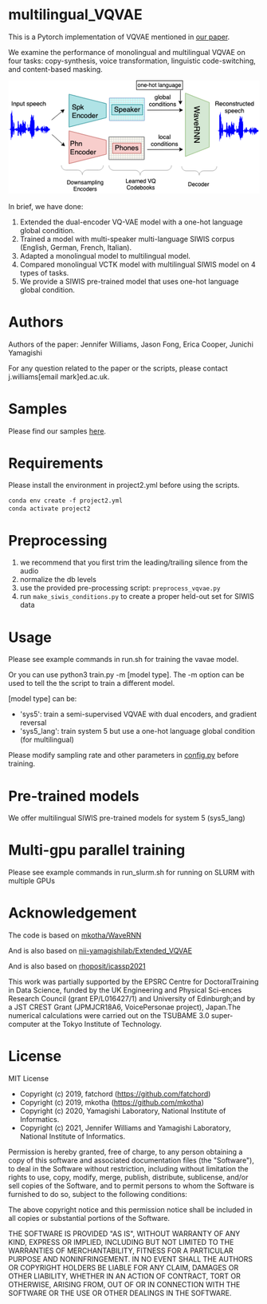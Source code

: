 # multilingual_VQVAE
This is a Pytorch implementation of VQVAE mentioned in [our paper](https://arxiv.org/pdf/2105.01573).

We examine the performance of monolingual and multilingual VQVAE on four tasks: copy-synthesis, voice transformation, linguistic code-switching, and content-based masking. 

![Framework of Dual-Encoder VQVAE with one-hot global language condition](https://github.com/rhoposit/multilingual_VQVAE/blob/main/framework.png)

In brief, we have done:

1. Extended the dual-encoder VQ-VAE model with a one-hot language global condition.
2. Trained a model with multi-speaker multi-language SIWIS corpus (English, German, French, Italian).
3. Adapted a monolingual model to multilingual model.
4. Compared monolingual VCTK model with multilingual SIWIS model on 4 types of tasks.
5. We provide a SIWIS pre-trained model that uses one-hot language global condition.

# Authors 
Authors of the paper: Jennifer Williams, Jason Fong, Erica Cooper, Junichi Yamagishi

For any question related to the paper or the scripts, please contact j.williams[email mark]ed.ac.uk.

# Samples
Please find our samples [here](https://rhoposit.github.io/ssw11/index.html).

# Requirements
Please install the environment in project2.yml before using the scripts.
```
conda env create -f project2.yml
conda activate project2
```


# Preprocessing
1. we recommend that you first trim the leading/trailing silence from the audio
2. normalize the db levels
3. use the provided pre-processing script: `preprocess_vqvae.py`
4. run `make_siwis_conditions.py` to create a proper held-out set for SIWIS data

# Usage
Please see example commands in run.sh for training the vavae model.

Or you can use python3 train.py -m [model type]. The -m option can be used to tell the the script to train a different model.

[model type] can be:
- 'sys5': train a semi-supervised VQVAE with dual encoders, and gradient reversal
- 'sys5_lang': train system 5 but use a one-hot language global condition (for multilingual)


Please modify sampling rate and other parameters in [config.py](https://github.com/rhoposit/multilingual_VQVAE/blob/main/config.py) before training.


# Pre-trained models
We offer multilingual SIWIS pre-trained models for system 5 (sys5_lang)


# Multi-gpu parallel training
Please see example commands in run_slurm.sh for running on SLURM with multiple GPUs


# Acknowledgement

The code is based on [mkotha/WaveRNN](https://github.com/mkotha/WaveRNN)

And is also based on [nii-yamagishilab/Extended_VQVAE](https://github.com/nii-yamagishilab/Extended_VQVAE)

And is also based on [rhoposit/icassp2021](https://github.com/rhoposit/icassp2021)


This work was partially supported by the EPSRC Centre for DoctoralTraining in Data Science, funded by the UK Engineering and Physical Sci-ences Research Council (grant EP/L016427/1) and University of Edinburgh;and by a JST CREST Grant (JPMJCR18A6, VoicePersonae project), Japan.The numerical calculations were carried out on the TSUBAME 3.0 super-computer at the Tokyo Institute of Technology.

# License

MIT License
- Copyright (c) 2019, fatchord (https://github.com/fatchord)
- Copyright (c) 2019, mkotha (https://github.com/mkotha)
- Copyright (c) 2020, Yamagishi Laboratory, National Institute of Informatics.
- Copyright (c) 2021, Jennifer Williams and Yamagishi Laboratory, National Institute of Informatics.



Permission is hereby granted, free of charge, to any person obtaining a copy
of this software and associated documentation files (the "Software"), to deal
in the Software without restriction, including without limitation the rights
to use, copy, modify, merge, publish, distribute, sublicense, and/or sell
copies of the Software, and to permit persons to whom the Software is
furnished to do so, subject to the following conditions:

The above copyright notice and this permission notice shall be included in all
copies or substantial portions of the Software.

THE SOFTWARE IS PROVIDED "AS IS", WITHOUT WARRANTY OF ANY KIND, EXPRESS OR
IMPLIED, INCLUDING BUT NOT LIMITED TO THE WARRANTIES OF MERCHANTABILITY,
FITNESS FOR A PARTICULAR PURPOSE AND NONINFRINGEMENT. IN NO EVENT SHALL THE
AUTHORS OR COPYRIGHT HOLDERS BE LIABLE FOR ANY CLAIM, DAMAGES OR OTHER
LIABILITY, WHETHER IN AN ACTION OF CONTRACT, TORT OR OTHERWISE, ARISING FROM,
OUT OF OR IN CONNECTION WITH THE SOFTWARE OR THE USE OR OTHER DEALINGS IN THE
SOFTWARE.